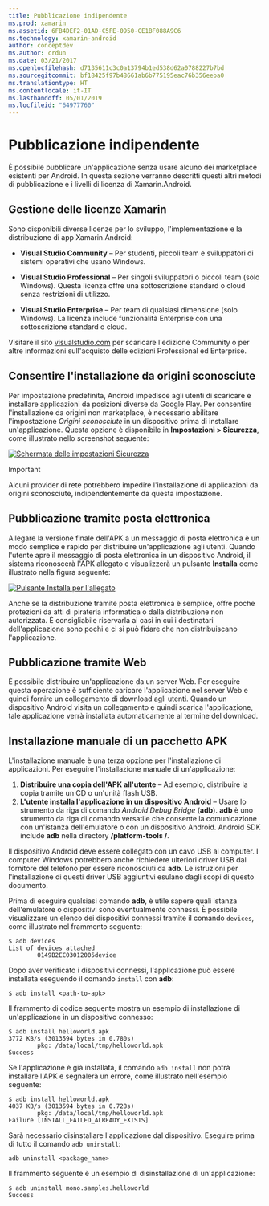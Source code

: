 ```yaml
---
title: Pubblicazione indipendente
ms.prod: xamarin
ms.assetid: 6FB4DEF2-01AD-C5FE-0950-CE1BF088A9C6
ms.technology: xamarin-android
author: conceptdev
ms.author: crdun
ms.date: 03/21/2017
ms.openlocfilehash: d7135611c3c0a13794b1ed538d62a0788227b7bd
ms.sourcegitcommit: bf18425f97b48661ab6b775195eac76b356eeba0
ms.translationtype: HT
ms.contentlocale: it-IT
ms.lasthandoff: 05/01/2019
ms.locfileid: "64977760"
---
```

# <a name="publishing-independently"></a>Pubblicazione indipendente

È possibile pubblicare un'applicazione senza usare alcuno dei marketplace esistenti per Android. In questa sezione verranno descritti questi altri metodi di pubblicazione e i livelli di licenza di Xamarin.Android.

## <a name="xamarin-licensing"></a>Gestione delle licenze Xamarin

Sono disponibili diverse licenze per lo sviluppo, l'implementazione e la distribuzione di app Xamarin.Android:

-   **Visual Studio Community** &ndash; Per studenti, piccoli team e sviluppatori di sistemi operativi che usano Windows.

-   **Visual Studio Professional** &ndash; Per singoli sviluppatori o piccoli team (solo Windows). Questa licenza offre una sottoscrizione standard o cloud senza restrizioni di utilizzo.

-   **Visual Studio Enterprise** &ndash; Per team di qualsiasi dimensione (solo Windows). La licenza include funzionalità Enterprise con una sottoscrizione standard o cloud.

Visitare il sito [visualstudio.com](https://visualstudio.microsoft.com/xamarin/) per scaricare l'edizione Community o per altre informazioni sull'acquisto delle edizioni Professional ed Enterprise.


## <a name="allow-installation-from-unknown-sources"></a>Consentire l'installazione da origini sconosciute

Per impostazione predefinita, Android impedisce agli utenti di scaricare e installare applicazioni da posizioni diverse da Google Play. Per consentire l'installazione da origini non marketplace, è necessario abilitare l'impostazione *Origini sconosciute* in un dispositivo prima di installare un'applicazione. Questa opzione è disponibile in **Impostazioni > Sicurezza**, come illustrato nello screenshot seguente:

[![Schermata delle impostazioni Sicurezza](publishing-independently-images/settings.png)](publishing-independently-images/settings.png#lightbox)


> [!IMPORTANT]
> Alcuni provider di rete potrebbero impedire l'installazione di applicazioni da origini sconosciute, indipendentemente da questa impostazione.



## <a name="publishing-by-e-mail"></a>Pubblicazione tramite posta elettronica

Allegare la versione finale dell'APK a un messaggio di posta elettronica è un modo semplice e rapido per distribuire un'applicazione agli utenti. Quando l'utente apre il messaggio di posta elettronica in un dispositivo Android, il sistema riconoscerà l'APK allegato e visualizzerà un pulsante **Installa** come illustrato nella figura seguente:

[![Pulsante Installa per l'allegato](publishing-independently-images/publishing-via-email.png)](publishing-independently-images/publishing-via-email.png#lightbox)

Anche se la distribuzione tramite posta elettronica è semplice, offre poche protezioni da atti di pirateria informatica o dalla distribuzione non autorizzata. È consigliabile riservarla ai casi in cui i destinatari dell'applicazione sono pochi e ci si può fidare che non distribuiscano l'applicazione.


## <a name="publishing-by-web"></a>Pubblicazione tramite Web

È possibile distribuire un'applicazione da un server Web. Per eseguire questa operazione è sufficiente caricare l'applicazione nel server Web e quindi fornire un collegamento di download agli utenti. Quando un dispositivo Android visita un collegamento e quindi scarica l'applicazione, tale applicazione verrà installata automaticamente al termine del download.


## <a name="manually-installing-an-apk"></a>Installazione manuale di un pacchetto APK

L'installazione manuale è una terza opzione per l'installazione di applicazioni. Per eseguire l'installazione manuale di un'applicazione:

1.   **Distribuire una copia dell'APK all'utente** &ndash; Ad esempio, distribuire la copia tramite un CD o un'unità flash USB.
1.   **L'utente installa l'applicazione in un dispositivo Android** &ndash; Usare lo strumento da riga di comando *Android Debug Bridge* (**adb**). **adb** è uno strumento da riga di comando versatile che consente la comunicazione con un'istanza dell'emulatore o con un dispositivo Android. Android SDK include **adb** nella directory **<sdk>/platform-tools /**.

Il dispositivo Android deve essere collegato con un cavo USB al computer.
I computer Windows potrebbero anche richiedere ulteriori driver USB dal fornitore del telefono per essere riconosciuti da **adb**. Le istruzioni per l'installazione di questi driver USB aggiuntivi esulano dagli scopi di questo documento.

Prima di eseguire qualsiasi comando **adb**, è utile sapere quali istanza dell'emulatore o dispositivi sono eventualmente connessi. È possibile visualizzare un elenco dei dispositivi connessi tramite il comando `devices`, come illustrato nel frammento seguente:

```shell
$ adb devices
List of devices attached
        0149B2EC03012005device
```

Dopo aver verificato i dispositivi connessi, l'applicazione può essere installata eseguendo il comando `install` con **adb**:

```shell
$ adb install <path-to-apk>
```

Il frammento di codice seguente mostra un esempio di installazione di un'applicazione in un dispositivo connesso:

```shell
$ adb install helloworld.apk
3772 KB/s (3013594 bytes in 0.780s)
        pkg: /data/local/tmp/helloworld.apk
Success
```

Se l'applicazione è già installata, il comando `adb install` non potrà installare l'APK e segnalerà un errore, come illustrato nell'esempio seguente:

```shell
$ adb install helloworld.apk
4037 KB/s (3013594 bytes in 0.728s)
        pkg: /data/local/tmp/helloworld.apk
Failure [INSTALL_FAILED_ALREADY_EXISTS]
```

Sarà necessario disinstallare l'applicazione dal dispositivo. Eseguire prima di tutto il comando `adb uninstall`:

```shell
adb uninstall <package_name>
```

Il frammento seguente è un esempio di disinstallazione di un'applicazione:

```shell
$ adb uninstall mono.samples.helloworld
Success
```
